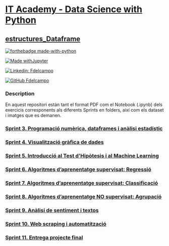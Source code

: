 # [IT Academy - Data Science with Python](https://www.barcelonactiva.cat/es/itacademy)
## [estructures_Dataframe](https://github.com/Pacs7/estructures_Dataframe/)

[![forthebadge made-with-python](http://ForTheBadge.com/images/badges/made-with-python.svg)](https://www.python.org/)  
 
[![Made withJupyter](https://img.shields.io/badge/Made%20with-Jupyter-orange?style=for-the-badge&logo=Jupyter)](https://jupyter.org/try)   

[![Linkedin: Fdelcampo](https://img.shields.io/badge/-FranciscodelCampo-blue?style=flat-square&logo=Linkedin&logoColor=white&link=https://www.linkedin.com/in/franciscodelcampo7/)](https://www.linkedin.com/in/franciscodelcampo7/)  

[![GitHub Fdelcampo](https://img.shields.io/github/followers/Pacs7?label=follow&style=social)](https://github.com/Pacs7)

### Description

En aquest repositori estàn tant el format PDF com el Notebook (.ipynb) dels exercicis corresponents als diferents Sprints en folders, així com els dataset i imatges que es demanen.

### [Sprint 3. Programació numèrica, dataframes i anàlisi estadístic](https://github.com/Pacs7/estructures_Dataframe/tree/main/Sprint3)

### [Sprint 4. Visualització gràfica de dades](https://github.com/Pacs7/estructures_Dataframe/tree/main/Sprint4)

### [Sprint 5. Introducció al Test d'Hipòtesis i al Machine Learning](https://github.com/Pacs7/estructures_Dataframe/tree/main/Sprint5)

### [Sprint 6. Algoritmes d’aprenentatge supervisat: Regressió](https://github.com/Pacs7/estructures_Dataframe/tree/main/Sprint6)

### [Sprint 7. Algoritmes d’aprenentatge supervisat: Classificació](https://github.com/Pacs7/estructures_Dataframe/tree/main/Sprint7)

### [Sprint 8. Algoritmes d’aprenentatge NO supervisat: Agrupació](https://github.com/Pacs7/estructures_Dataframe/tree/main/Sprint8)

### [Sprint 9. Anàlisi de sentiment i textos](https://github.com/Pacs7/estructures_Dataframe/tree/main/Sprint9)

### [Sprint 10. Web scraping i automatització](https://github.com/Pacs7/estructures_Dataframe/tree/main/Sprint10)

### [Sprint 11. Entrega projecte final](https://github.com/Pacs7/estructures_Dataframe/tree/main/Sprint11)
